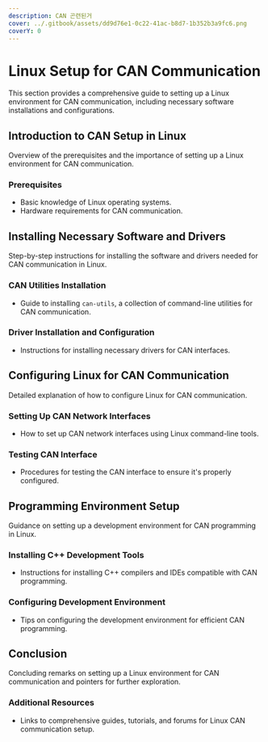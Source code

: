 ```yaml
---
description: CAN 곤련된거
cover: ../.gitbook/assets/dd9d76e1-0c22-41ac-b8d7-1b352b3a9fc6.png
coverY: 0
---
```


# Linux Setup for CAN Communication

This section provides a comprehensive guide to setting up a Linux environment for CAN communication, including necessary software installations and configurations.

## Introduction to CAN Setup in Linux

Overview of the prerequisites and the importance of setting up a Linux environment for CAN communication.

### Prerequisites

- Basic knowledge of Linux operating systems.
- Hardware requirements for CAN communication.

## Installing Necessary Software and Drivers

Step-by-step instructions for installing the software and drivers needed for CAN communication in Linux.

### CAN Utilities Installation

- Guide to installing `can-utils`, a collection of command-line utilities for CAN communication.

### Driver Installation and Configuration

- Instructions for installing necessary drivers for CAN interfaces.

## Configuring Linux for CAN Communication

Detailed explanation of how to configure Linux for CAN communication.

### Setting Up CAN Network Interfaces

- How to set up CAN network interfaces using Linux command-line tools.

### Testing CAN Interface

- Procedures for testing the CAN interface to ensure it's properly configured.

## Programming Environment Setup

Guidance on setting up a development environment for CAN programming in Linux.

### Installing C++ Development Tools

- Instructions for installing C++ compilers and IDEs compatible with CAN programming.

### Configuring Development Environment

- Tips on configuring the development environment for efficient CAN programming.

## Conclusion

Concluding remarks on setting up a Linux environment for CAN communication and pointers for further exploration.

### Additional Resources

- Links to comprehensive guides, tutorials, and forums for Linux CAN communication setup.


